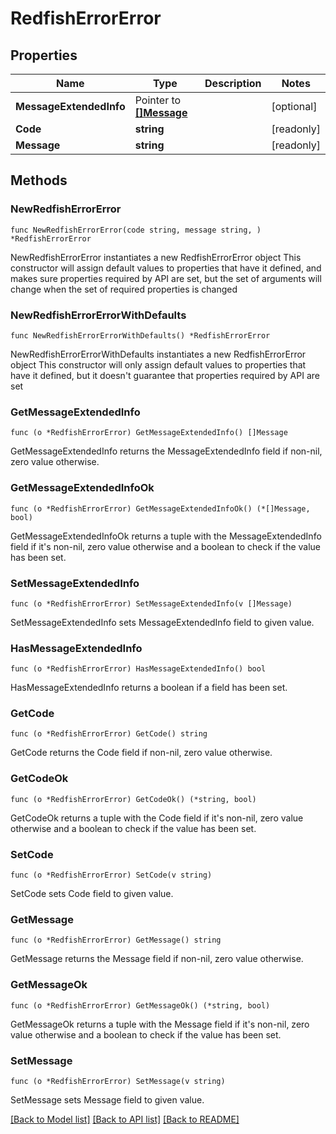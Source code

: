 # RedfishErrorError

## Properties

Name | Type | Description | Notes
------------ | ------------- | ------------- | -------------
**MessageExtendedInfo** | Pointer to [**[]Message**](Message.md) |  | [optional] 
**Code** | **string** |  | [readonly] 
**Message** | **string** |  | [readonly] 

## Methods

### NewRedfishErrorError

`func NewRedfishErrorError(code string, message string, ) *RedfishErrorError`

NewRedfishErrorError instantiates a new RedfishErrorError object
This constructor will assign default values to properties that have it defined,
and makes sure properties required by API are set, but the set of arguments
will change when the set of required properties is changed

### NewRedfishErrorErrorWithDefaults

`func NewRedfishErrorErrorWithDefaults() *RedfishErrorError`

NewRedfishErrorErrorWithDefaults instantiates a new RedfishErrorError object
This constructor will only assign default values to properties that have it defined,
but it doesn't guarantee that properties required by API are set

### GetMessageExtendedInfo

`func (o *RedfishErrorError) GetMessageExtendedInfo() []Message`

GetMessageExtendedInfo returns the MessageExtendedInfo field if non-nil, zero value otherwise.

### GetMessageExtendedInfoOk

`func (o *RedfishErrorError) GetMessageExtendedInfoOk() (*[]Message, bool)`

GetMessageExtendedInfoOk returns a tuple with the MessageExtendedInfo field if it's non-nil, zero value otherwise
and a boolean to check if the value has been set.

### SetMessageExtendedInfo

`func (o *RedfishErrorError) SetMessageExtendedInfo(v []Message)`

SetMessageExtendedInfo sets MessageExtendedInfo field to given value.

### HasMessageExtendedInfo

`func (o *RedfishErrorError) HasMessageExtendedInfo() bool`

HasMessageExtendedInfo returns a boolean if a field has been set.

### GetCode

`func (o *RedfishErrorError) GetCode() string`

GetCode returns the Code field if non-nil, zero value otherwise.

### GetCodeOk

`func (o *RedfishErrorError) GetCodeOk() (*string, bool)`

GetCodeOk returns a tuple with the Code field if it's non-nil, zero value otherwise
and a boolean to check if the value has been set.

### SetCode

`func (o *RedfishErrorError) SetCode(v string)`

SetCode sets Code field to given value.


### GetMessage

`func (o *RedfishErrorError) GetMessage() string`

GetMessage returns the Message field if non-nil, zero value otherwise.

### GetMessageOk

`func (o *RedfishErrorError) GetMessageOk() (*string, bool)`

GetMessageOk returns a tuple with the Message field if it's non-nil, zero value otherwise
and a boolean to check if the value has been set.

### SetMessage

`func (o *RedfishErrorError) SetMessage(v string)`

SetMessage sets Message field to given value.



[[Back to Model list]](../README.md#documentation-for-models) [[Back to API list]](../README.md#documentation-for-api-endpoints) [[Back to README]](../README.md)


